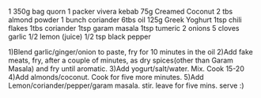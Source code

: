 1 350g bag quorn
1 packer vivera kebab
75g Creamed Coconut
2 tbs almond powder
1 bunch coriander
6tbs oil
125g Greek Yoghurt
1tsp chili flakes
1tbs coriander
1tsp garam masala
1tsp tumeric
2 onions
5 cloves garlic
1/2 lemon (juice)
1/2 tsp black pepper

1)Blend garlic/ginger/onion to paste, fry for 10 minutes in the oil
2)Add fake meats, fry, after a couple of minutes, as dry spices(other than Garam Masala)
and fry until aromatic.
3)Add yogurt/salt/water.  Mix.  Cook 15-20
4)Add almonds/coconut.  Cook for five more minutes.
5)Add Lemon/coriander/pepper/garam masala.  stir.
leave for five mins. serve :)
